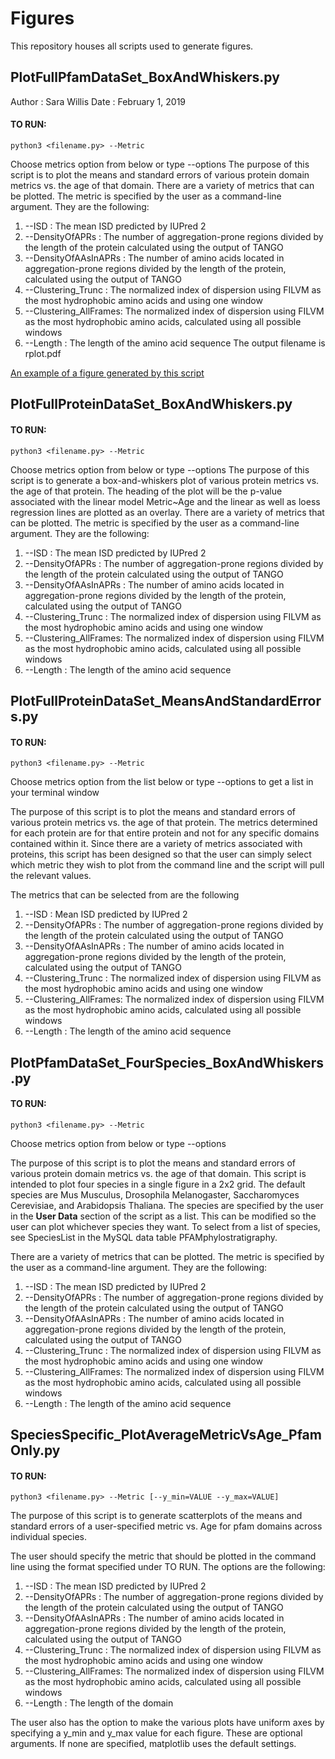 # Figures

This repository houses all scripts used to generate figures. 


## PlotFullPfamDataSet_BoxAndWhiskers.py

Author : Sara Willis
Date   : February 1, 2019

#### TO RUN: 
```
python3 <filename.py> --Metric
```
Choose metrics option from below or type --options
The purpose of this script is to plot the means and standard errors of various protein domain metrics vs. the age of that domain.
There are a variety of metrics that can be plotted. The metric is specified by the user as a command-line argument. They are the following:
   1) --ISD : The mean ISD predicted by IUPred 2
   2) --DensityOfAPRs : The number of aggregation-prone regions divided by the length of the protein calculated using the output of TANGO
   3) --DensityOfAAsInAPRs : The number of amino acids located in aggregation-prone regions divided by the length of the protein, calculated using the output of TANGO
   4) --Clustering_Trunc : The normalized index of dispersion using FILVM as the most hydrophobic amino acids and using one window
   5) --Clustering_AllFrames: The normalized index of dispersion using FILVM as the most hydrophobic amino acids, calculated using all possible windows
   6) --Length : The length of the amino acid sequence
The output filename is rplot.pdf

[An example of a figure generated by this script](https://github.com/MaselLab/ProteinEvolution/blob/master/Figures/Figures/MeanISDVsAge_BoxAndWhiskers.pdf)



## PlotFullProteinDataSet_BoxAndWhiskers.py

#### TO RUN: 
```
python3 <filename.py> --Metric
```

Choose metrics option from below or type --options
The purpose of this script is to generate a box-and-whiskers plot of various protein metrics vs. the age of that protein. The heading of the plot will be the p-value associated with the linear model Metric~Age and the linear as well as loess regression lines are plotted as an overlay.
There are a variety of metrics that can be plotted. The metric is specified by the user as a command-line argument. They are the following:
   1) --ISD : The mean ISD predicted by IUPred 2
   2) --DensityOfAPRs : The number of aggregation-prone regions divided by the length of the protein calculated using the output of TANGO
   3) --DensityOfAAsInAPRs : The number of amino acids located in aggregation-prone regions divided by the length of the protein, calculated using the output of TANGO
   4) --Clustering_Trunc : The normalized index of dispersion using FILVM as the most hydrophobic amino acids and using one window
   5) --Clustering_AllFrames: The normalized index of dispersion using FILVM as the most hydrophobic amino acids, calculated using all possible windows
   6) --Length : The length of the amino acid sequence


## PlotFullProteinDataSet_MeansAndStandardErrors.py

#### TO RUN: 
```
python3 <filename.py> --Metric
```
Choose metrics option from the list below or type --options to get a list in your terminal window


The purpose of this script is to plot the means and standard errors of various protein metrics vs. the age of that protein. The metrics determined for each protein are for that entire protein and not for any specific domains contained within it. Since there are a variety of metrics associated with proteins, this script has been designed so that the user can simply select which metric they wish to plot from the command line and the script will pull the relevant values. 

The metrics that can be selected from are the following 

   1) --ISD : Mean ISD predicted by IUPred 2
   2) --DensityOfAPRs : The number of aggregation-prone regions divided by the length of the protein calculated using the output of TANGO
   3) --DensityOfAAsInAPRs : The number of amino acids located in aggregation-prone regions divided by the length of the protein, calculated using the output of TANGO
   4) --Clustering_Trunc : The normalized index of dispersion using FILVM as the most hydrophobic amino acids and using one window
   5) --Clustering_AllFrames: The normalized index of dispersion using FILVM as the most hydrophobic amino acids, calculated using all possible windows
   6) --Length : The length of the amino acid sequence
   

## PlotPfamDataSet_FourSpecies_BoxAndWhiskers.py

#### TO RUN: 
```
python3 <filename.py> --Metric
```

Choose metrics option from below or type --options

The purpose of this script is to plot the means and standard errors of various protein domain metrics vs. the age of that domain. This script is intended to plot four species in a single figure in a 2x2 grid. The default species are Mus Musculus, Drosophila Melanogaster, Saccharomyces Cerevisiae, and Arabidopsis Thaliana. The species are specified by the user in the **User Data** section of the script as a list. This can be modified so the user can plot whichever species they want. To select from a list of species, see SpeciesList in the MySQL data table PFAMphylostratigraphy.

There are a variety of metrics that can be plotted. The metric is specified by the user as a command-line argument. They are the following:
   1) --ISD : The mean ISD predicted by IUPred 2
   2) --DensityOfAPRs : The number of aggregation-prone regions divided by the length of the protein calculated using the output of TANGO
   3) --DensityOfAAsInAPRs : The number of amino acids located in aggregation-prone regions divided by the length of the protein, calculated using the output of TANGO
   4) --Clustering_Trunc : The normalized index of dispersion using FILVM as the most hydrophobic amino acids and using one window
   5) --Clustering_AllFrames: The normalized index of dispersion using FILVM as the most hydrophobic amino acids, calculated using all possible windows
   6) --Length : The length of the amino acid sequence



## SpeciesSpecific_PlotAverageMetricVsAge_PfamOnly.py

#### TO RUN:
```
python3 <filename.py> --Metric [--y_min=VALUE --y_max=VALUE]
```
The purpose of this script is to generate scatterplots of the means and standard errors of a user-specified metric vs. Age for pfam domains across individual species. 

The user should specify the metric that should be plotted in the command line using the format specified under TO RUN. The options are the following:

   1) --ISD : The mean ISD predicted by IUPred 2
   2) --DensityOfAPRs : The number of aggregation-prone regions divided by the length of the protein calculated using the output of TANGO
   3) --DensityOfAAsInAPRs : The number of amino acids located in aggregation-prone regions divided by the length of the protein, calculated using the output of TANGO
   4) --Clustering_Trunc : The normalized index of dispersion using FILVM as the most hydrophobic amino acids and using one window
   5) --Clustering_AllFrames: The normalized index of dispersion using FILVM as the most hydrophobic amino acids, calculated using all possible windows
   6) --Length : The length of the domain

The user also has the option to make the various plots have uniform axes by specifying a y_min and y_max value for each figure. These are optional arguments. If none are specified, matplotlib uses the default settings. 
